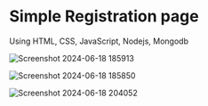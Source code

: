 # Simple Registration page
Using HTML, CSS, JavaScript, Nodejs, Mongodb

![Screenshot 2024-06-18 185913](https://github.com/Kvedant2211/Registration-page/assets/110582546/9ae53155-669d-42e5-bf17-c4ef314cc1ac)


![Screenshot 2024-06-18 185850](https://github.com/Kvedant2211/Registration-page/assets/110582546/f6f4f9b2-5a71-4a73-8f20-a62df038ea7c)


![Screenshot 2024-06-18 204052](https://github.com/Kvedant2211/Registration-page/assets/110582546/299c84d1-cbb1-4a4a-b33f-246a717325fa)
